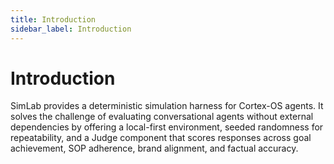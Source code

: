 ```yaml
---
title: Introduction
sidebar_label: Introduction
---
```


# Introduction

SimLab provides a deterministic simulation harness for Cortex-OS agents. It solves the challenge of evaluating conversational agents without external dependencies by offering a local-first environment, seeded randomness for repeatability, and a Judge component that scores responses across goal achievement, SOP adherence, brand alignment, and factual accuracy.

